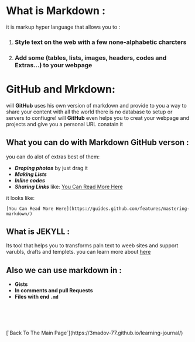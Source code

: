 # What is Markdown :
it is markup hyper language that allows you to :

 1. ### Style text on the web with a few none-alphabetic charcters
 2. ### Add some (tables, lists, images, headers, codes and Extras...) to your webpage
 
# GitHub and Mrkdown:
will **GitHub** uses his own version of markdown and provide to you a way to share your content with all the world
 there is no database to setup or servers to confiugre! will **GitHub** even helps you to creat your webpage and projects
  and give you a personal URL conatain it
  
  ## What you can do with Markdown GitHub verson :
  
  you can do alot of extras best of them:
 - ***Droping photos*** by just drag it
 - ***Making Lists***
 - ***Inline codes***
 - ***Sharing Links*** like:
 [You Can Read More Here](https://guides.github.com/features/mastering-markdown/)
 
 it looks like:
```
[You Can Read More Here](https://guides.github.com/features/mastering-markdown/)
```

## What is JEKYLL :
Its tool that helps you to transforms paln text to weeb sites and support varubls, drafts and templets.
you can learn more about [here](https://jekyllrb.com/)

## Also we can use markdown in :
- **Gists**
- **In comments and pull Requests**
- **Files with end `.md`**


 <br/>
 <br/>
 <br/>
 <br/>
 [`Back To The Main Page`](https://3madov-77.github.io/learning-journal/)

